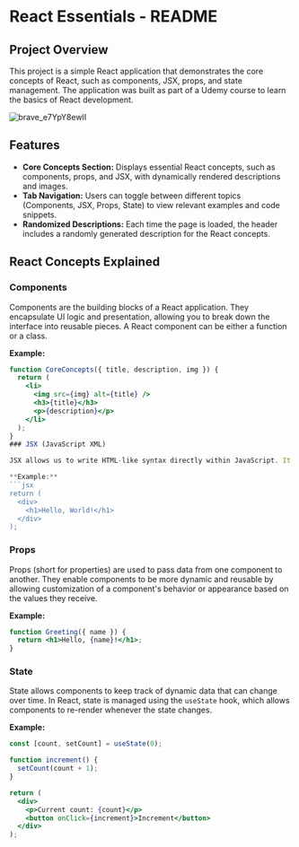 # React Essentials - README

## Project Overview

This project is a simple React application that demonstrates the core concepts of React, such as components, JSX, props, and state management. The application was built as part of a Udemy course to learn the basics of React development.

![brave_e7YpY8ewII](https://github.com/user-attachments/assets/6d24ab9f-4fb8-4abd-8616-42c1c6475272)

## Features

- **Core Concepts Section:** Displays essential React concepts, such as components, props, and JSX, with dynamically rendered descriptions and images.
- **Tab Navigation:** Users can toggle between different topics (Components, JSX, Props, State) to view relevant examples and code snippets.
- **Randomized Descriptions:** Each time the page is loaded, the header includes a randomly generated description for the React concepts.

## React Concepts Explained

### Components

Components are the building blocks of a React application. They encapsulate UI logic and presentation, allowing you to break down the interface into reusable pieces. A React component can be either a function or a class.

**Example:**

````jsx
function CoreConcepts({ title, description, img }) {
  return (
    <li>
      <img src={img} alt={title} />
      <h3>{title}</h3>
      <p>{description}</p>
    </li>
  );
}
### JSX (JavaScript XML)

JSX allows us to write HTML-like syntax directly within JavaScript. It makes the code more readable and expressive by enabling a syntax similar to HTML within React components. React components return JSX to define the structure and layout of the user interface.

**Example:**
```jsx
return (
  <div>
    <h1>Hello, World!</h1>
  </div>
);
````

### Props

Props (short for properties) are used to pass data from one component to another. They enable components to be more dynamic and reusable by allowing customization of a component's behavior or appearance based on the values they receive.

**Example:**

```jsx
function Greeting({ name }) {
  return <h1>Hello, {name}!</h1>;
}
```

### State

State allows components to keep track of dynamic data that can change over time. In React, state is managed using the `useState` hook, which allows components to re-render whenever the state changes.

**Example:**

```jsx
const [count, setCount] = useState(0);

function increment() {
  setCount(count + 1);
}

return (
  <div>
    <p>Current count: {count}</p>
    <button onClick={increment}>Increment</button>
  </div>
);
```
